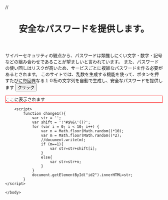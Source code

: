 //<!DOCTYPE html>
<html>
    <head>
        <meta charset="utf-8">
        <title>value</title>
        <style>
            #id2{border: 1px solid red;}
        </style>
    </head>
    <body>
        <header>
            <h1>安全なパスワードを提供します。</h1>
        </header>
        <p>サイバーセキュリティの観点から、パスワードは類推しにくい文字・数字・記号などの組み合わせであることが望ましいと言われています。
                また、パスワードの使い回しはリスクが高いため、サービスごとに複雑なパスワードを作る必要があるとされます。
                このサイトでは、乱数を生成する機能を使って、ボタンを押すたびに毎回異なる１０桁の文字列を自動で生成し、安全なパスワードを提供します
        <button onclick="change1();">クリック</button>
        <p id="id2">ここに表示されます</p>

        <script>
            function change1(){
                var str = '';
                var shift = '!"#$%&\'()?';
                for (var i = 0; i < 10; i++) {
                    var n = Math.floor(Math.random()*10);
                    var m = Math.floor(Math.random()*2);
                    //document.write(m);
                    if (m==1){
                        var str=str+shift[i];
                    }
                    else{
                        var str=str+n;
                    }
                }
                document.getElementById("id2").innerHTML=str;
            }
    </script>

    </body>
</html>
